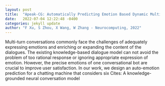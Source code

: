 ```yaml
---
layout: post
title:  "Apeak-CG: Automatically Predicting Emotion Based Dynamic Multi-form Knowledge Fusion Conversation Generation"
date:   2022-07-04 12:22:48 -0400
categories: jekyll update
author: "F Xu, S Zhou, X Wang, W Zhang - Neurocomputing, 2022"
---
```

Multi-turn conversations commonly face the challenges of adequately expressing emotions and enriching or expanding the content of the dialogues. The existing knowledge-based dialogue model can not avoid the problem of too rational response or ignoring appropriate expression of emotion. However, the precise emotions of one conversational bot are crucial to improve user satisfaction. In our work, we design an auto-emotion prediction for a chatting machine that considers six 
Cites: A knowledge-grounded neural conversation model